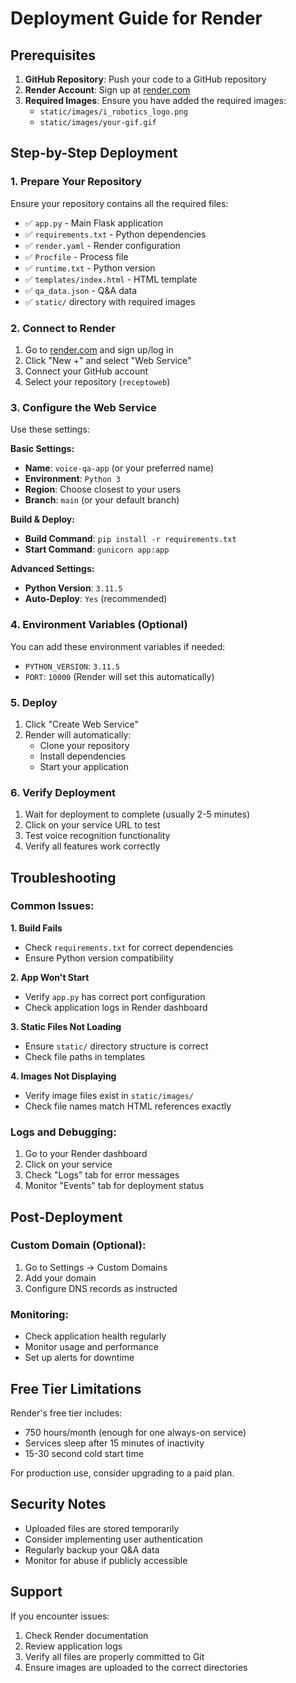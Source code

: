 # Deployment Guide for Render

## Prerequisites

1. **GitHub Repository**: Push your code to a GitHub repository
2. **Render Account**: Sign up at [render.com](https://render.com)
3. **Required Images**: Ensure you have added the required images:
   - `static/images/i_robotics_logo.png`
   - `static/images/your-gif.gif`

## Step-by-Step Deployment

### 1. Prepare Your Repository

Ensure your repository contains all the required files:
- ✅ `app.py` - Main Flask application
- ✅ `requirements.txt` - Python dependencies
- ✅ `render.yaml` - Render configuration
- ✅ `Procfile` - Process file
- ✅ `runtime.txt` - Python version
- ✅ `templates/index.html` - HTML template
- ✅ `qa_data.json` - Q&A data
- ✅ `static/` directory with required images

### 2. Connect to Render

1. Go to [render.com](https://render.com) and sign up/log in
2. Click "New +" and select "Web Service"
3. Connect your GitHub account
4. Select your repository (`receptoweb`)

### 3. Configure the Web Service

Use these settings:

**Basic Settings:**
- **Name**: `voice-qa-app` (or your preferred name)
- **Environment**: `Python 3`
- **Region**: Choose closest to your users
- **Branch**: `main` (or your default branch)

**Build & Deploy:**
- **Build Command**: `pip install -r requirements.txt`
- **Start Command**: `gunicorn app:app`

**Advanced Settings:**
- **Python Version**: `3.11.5`
- **Auto-Deploy**: `Yes` (recommended)

### 4. Environment Variables (Optional)

You can add these environment variables if needed:
- `PYTHON_VERSION`: `3.11.5`
- `PORT`: `10000` (Render will set this automatically)

### 5. Deploy

1. Click "Create Web Service"
2. Render will automatically:
   - Clone your repository
   - Install dependencies
   - Start your application

### 6. Verify Deployment

1. Wait for deployment to complete (usually 2-5 minutes)
2. Click on your service URL to test
3. Test voice recognition functionality
4. Verify all features work correctly

## Troubleshooting

### Common Issues:

**1. Build Fails**
- Check `requirements.txt` for correct dependencies
- Ensure Python version compatibility

**2. App Won't Start**
- Verify `app.py` has correct port configuration
- Check application logs in Render dashboard

**3. Static Files Not Loading**
- Ensure `static/` directory structure is correct
- Check file paths in templates

**4. Images Not Displaying**
- Verify image files exist in `static/images/`
- Check file names match HTML references exactly

### Logs and Debugging:

1. Go to your Render dashboard
2. Click on your service
3. Check "Logs" tab for error messages
4. Monitor "Events" tab for deployment status

## Post-Deployment

### Custom Domain (Optional):
1. Go to Settings → Custom Domains
2. Add your domain
3. Configure DNS records as instructed

### Monitoring:
- Check application health regularly
- Monitor usage and performance
- Set up alerts for downtime

## Free Tier Limitations

Render's free tier includes:
- 750 hours/month (enough for one always-on service)
- Services sleep after 15 minutes of inactivity
- 15-30 second cold start time

For production use, consider upgrading to a paid plan.

## Security Notes

- Uploaded files are stored temporarily
- Consider implementing user authentication
- Regularly backup your Q&A data
- Monitor for abuse if publicly accessible

## Support

If you encounter issues:
1. Check Render documentation
2. Review application logs
3. Verify all files are properly committed to Git
4. Ensure images are uploaded to the correct directories